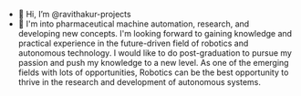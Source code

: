 - 👋 Hi, I’m @ravithakur-projects
- 👀 I'm into pharmaceutical machine automation, research, and developing new concepts. I'm looking forward to gaining knowledge and practical experience in the future-driven field of robotics and autonomous technology. I would like to do post-graduation to pursue my passion and push my knowledge to a new level. As one of the emerging fields with lots of opportunities, Robotics can be the best opportunity to thrive in the research and development of autonomous systems. 
